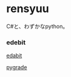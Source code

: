 # rensyuu
C#と、わずかなpython。
<h3>edebit</h3>
<a href='https://edabit.com/user/Gaw7yBLGZfgeopK5Q'>edabit</a>

<a href='https://app.pygrade.com/training/4185a7c2-9c1b-495d-9998-089b1b86f368'>pygrade</a>
